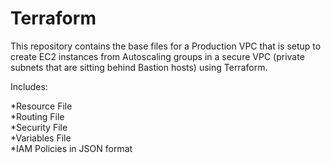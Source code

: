 # Terraform

This repository contains the base files for a Production VPC that is setup to create EC2 instances from Autoscaling groups in a secure VPC (private subnets that are sitting behind Bastion hosts) using Terraform. 

Includes:

*Resource File<br>
*Routing File<br>
*Security File<br>
*Variables File<br>
*IAM Policies in JSON format<br>
